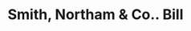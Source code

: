 ---
doi: 10.7916/D8V13GSC
date_other: '1894'
date_other_textual: '1894'
form: printed ephemera
genre:
- Invoices
name:
- Smith, Northam & Co.
object_in_context_url: https://biggert.cul.columbia.edu/items/view/ave_biggert_00075
subject_hierarchical_geographic:
- Hartford, Connecticut, United States
subject_name:
- Smith, Northam & Co.
title: Smith, Northam & Co.. Bill
sort_title: Smith, Northam & Co.. Bill
call_number: ave_biggert_00075
coordinates:
- 41.7625,-72.67416666666666
pid: ave_biggert_00075
identifiers: ave_biggert_00075
canvas_id: ldpd:395350
permalink: "/items/ave_biggert_00075/"
layout: iiif-image-page
---